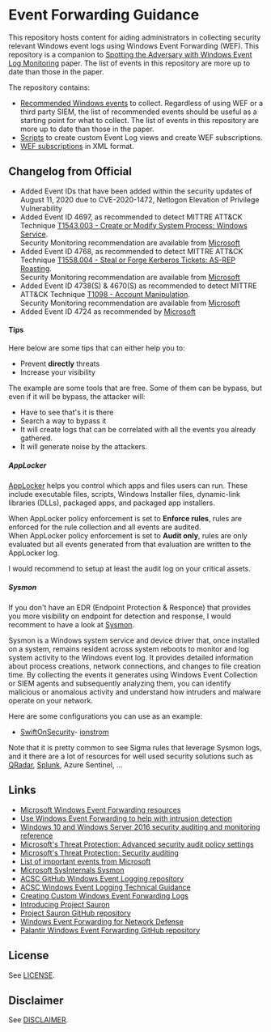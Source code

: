 # Event Forwarding Guidance

This repository hosts content for aiding administrators in collecting security relevant Windows event logs using Windows Event Forwarding (WEF). This repository is a companion to [Spotting the Adversary with Windows Event Log Monitoring](https://apps.nsa.gov/iaarchive/library/ia-guidance/security-configuration/applications/assets/public/upload/Spotting-the-Adversary-with-Windows-Event-Log-Monitoring.pdf) paper. The list of events in this repository are more up to date than those in the paper.

The repository contains:

* [Recommended Windows events](./Events/) to collect. Regardless of using WEF or a third party SIEM, the list of recommended events should be useful as a starting point for what to collect. The list of events in this repository are more up to date than those in the paper.
* [Scripts](./scripts/) to create custom Event Log views and create WEF subscriptions.
* [WEF subscriptions](./Subscriptions/) in XML format.

## Changelog from Official
* Added Event IDs that have been added within the security updates of August 11, 2020 due to CVE-2020-1472, Netlogon Elevation of Privilege Vulnerability
* Added Event ID 4697, as recommended to detect MITTRE ATT&CK Technique [T1543.003 - Create or Modify System Process: Windows Service](https://attack.mitre.org/techniques/T1543/003/).<BR>
Security Monitoring recommendation are available from [Microsoft](https://docs.microsoft.com/en-us/windows/security/threat-protection/auditing/event-4697#security-monitoring-recommendations)
* Added Event ID 4768, as recommended to detect MITTRE ATT&CK Technique [T1558.004 - Steal or Forge Kerberos Tickets: AS-REP Roasting](https://attack.mitre.org/techniques/T1558/004/).<BR>
Security Monitoring recommendation are available from [Microsoft](https://docs.microsoft.com/en-us/windows/security/threat-protection/auditing/event-4768#security-monitoring-recommendations)
* Added Event ID 4738(S) & 4670(S) as recommended to detect MITTRE ATT&CK Technique [T1098 - Account Manipulation](https://attack.mitre.org/techniques/T1098/).<BR>
Security Monitoring recommendation are available from [Microsoft](https://docs.microsoft.com/en-us/windows/security/threat-protection/auditing/event-4738)
* Added Event ID 4724 as recommended by [Microsoft](https://docs.microsoft.com/en-us/windows/security/threat-protection/auditing/event-4724#security-monitoring-recommendations)

#### Tips

Here below are some tips that can either help you to:
- Prevent **directly** threats
- Increase your visibility

The example are some tools that are free.
Some of them can be bypass, but even if it will be bypass, the attacker will:
- Have to see that's it is there
- Search a way to bypass it
- It will create logs that can be correlated with all the events you already gathered.
- It will generate noise by the attackers.

##### AppLocker

[AppLocker](https://docs.microsoft.com/en-us/windows/security/threat-protection/windows-defender-application-control/applocker/applocker-overview) helps you control which apps and files users can run. These include executable files, scripts, Windows Installer files, dynamic-link libraries (DLLs), packaged apps, and packaged app installers.

When AppLocker policy enforcement is set to **Enforce rules**, rules are enforced for the rule collection and all events are audited.<br>
When AppLocker policy enforcement is set to **Audit only**, rules are only evaluated but all events generated from that evaluation are written to the AppLocker log. 

I would recommend to setup at least the audit log on your critical assets.

##### Sysmon

If you don't have an EDR (Endpoint Protection & Responce) that provides you more visibility on endpoint for detection and response, I would recomment to have a look at [Sysmon](https://docs.microsoft.com/en-us/sysinternals/downloads/sysmon).

Sysmon is a Windows system service and device driver that, once installed on a system, remains resident across system reboots to monitor and log system activity to the Windows event log. It provides detailed information about process creations, network connections, and changes to file creation time. By collecting the events it generates using Windows Event Collection or SIEM agents and subsequently analyzing them, you can identify malicious or anomalous activity and understand how intruders and malware operate on your network.

Here are some configurations you can use as an example:
- [SwiftOnSecurity](https://github.com/SwiftOnSecurity/sysmon-config)- [ionstrom](https://github.com/ion-storm)

Note that it is pretty common to see Sigma rules that leverage Sysmon logs, and it there are a lot of resources for well used security solutions such as [QRadar](https://www.ibm.com/support/knowledgecenter/SS42VS_SHR/com.ibm.extensions.doc/r_sysmon_setup.html), [Splunk](https://splunkbase.splunk.com/app/1914/), Azure Sentinel, ... 

## Links

* [Microsoft Windows Event Forwarding resources](https://aka.ms/wef)
* [Use Windows Event Forwarding to help with intrusion detection](https://docs.microsoft.com/en-us/windows/security/threat-protection/use-windows-event-forwarding-to-assist-in-intrusion-detection)
* [Windows 10 and Windows Server 2016 security auditing and monitoring reference](https://www.microsoft.com/en-us/download/details.aspx?id=52630)
* [Microsoft's Threat Protection: Advanced security audit policy settings](https://docs.microsoft.com/en-us/windows/security/threat-protection/auditing/advanced-security-audit-policy-settings)
* [Microsoft's Threat Protection: Security auditing](https://docs.microsoft.com/en-us/windows/security/threat-protection/auditing/security-auditing-overview)
* [List of important events from Microsoft](https://docs.microsoft.com/en-us/windows-server/identity/ad-ds/plan/appendix-l--events-to-monitor)
* [Microsoft SysInternals Sysmon](https://docs.microsoft.com/en-us/sysinternals/downloads/sysmon)
* [ACSC GitHub Windows Event Logging repository](https://github.com/AustralianCyberSecurityCentre/windows_event_logging)
* [ACSC Windows Event Logging Technical Guidance](https://acsc.gov.au/publications/protect/Windows_Event_Logging_Technical_Guidance.pdf)
* [Creating Custom Windows Event Forwarding Logs](https://blogs.technet.microsoft.com/russellt/2016/05/18/creating-custom-windows-event-forwarding-logs/)
* [Introducing Project Sauron](https://blogs.technet.microsoft.com/russellt/2017/05/09/project-sauron-introduction/)
* [Project Sauron GitHub repository](https://github.com/russelltomkins/project-sauron)
* [Windows Event Forwarding for Network Defense](https://medium.com/palantir/windows-event-forwarding-for-network-defense-cb208d5ff86f)
* [Palantir Windows Event Forwarding GitHub repository](https://github.com/palantir/windows-event-forwarding)

## License

See [LICENSE](./LICENSE.md).

## Disclaimer

See [DISCLAIMER](./DISCLAIMER.md).
